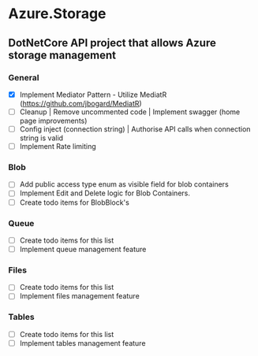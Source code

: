 # Azure.Storage

## DotNetCore API project that allows Azure storage management


### General
- [x] Implement Mediator Pattern - Utilize MediatR (https://github.com/jbogard/MediatR)
- [ ] Cleanup | Remove uncommented code | Implement swagger (home page improvements)
- [ ] Config inject (connection string) | Authorise API calls when connection string is valid
- [ ] Implement Rate limiting

### Blob
- [ ] Add public access type enum as visible field for blob containers
- [ ] Implement Edit and Delete logic for Blob Containers.
- [ ] Create todo items for BlobBlock's

### Queue
- [ ] Create todo items for this list
- [ ] Implement queue management feature

### Files
- [ ] Create todo items for this list
- [ ] Implement files management feature

### Tables
- [ ] Create todo items for this list
- [ ] Implement tables management feature
